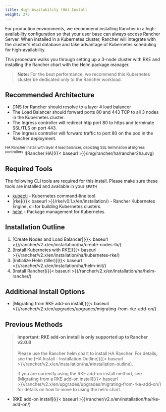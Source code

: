 ```yaml
---
title: High Availability (HA) Install
weight: 275
---
```


For production environments, we recommend installing Rancher in a high-availability configuration so that your user base can always access Rancher Server. When installed in a Kubernetes cluster, Rancher will integrate with the cluster's etcd database and take advantage of Kubernetes scheduling for high-availability.

This procedure walks you through setting up a 3-node cluster with RKE and installing the Rancher chart with the Helm package manager.

> **Note:** For the best performance, we recommend this Kubernetes cluster be dedicated only to the Rancher workload.

## Recommended Architecture

* DNS for Rancher should resolve to a layer 4 load balancer
* The Load Balancer should forward ports 80 and 443 TCP to all 3 nodes in the Kubernetes cluster.
* The Ingress controller will redirect http port 80 to https and terminate SSL/TLS on port 443.
* The Ingress controller will forward traffic to port 80 on the pod in the Rancher deployment.

<sup>HA Rancher install with layer 4 load balancer, depicting SSL termination at ingress controllers</sup>
![Rancher HA]({{< baseurl >}}/img/rancher/ha/rancher2ha.svg)

## Required Tools

The following CLI tools are required for this install. Please make sure these tools are installed and available in your `$PATH`

* [kubectl](https://kubernetes.io/docs/tasks/tools/install-kubectl/#install-kubectl) - Kubernetes command-line tool.
* [rke]({{< baseurl >}}/rke/v0.1.x/en/installation/) - Rancher Kubernetes Engine, cli for building Kubernetes clusters.
* [helm](https://docs.helm.sh/using_helm/#installing-helm) - Package management for Kubernetes.

## Installation Outline

1. [Create Nodes and Load Balancer]({{< baseurl >}}/rancher/v2.x/en/installation/ha/create-nodes-lb/)
1. [Install Kubernetes with RKE]({{< baseurl >}}/rancher/v2.x/en/installation/ha/kubernetes-rke/)
1. [Initialize Helm (tiller)]({{< baseurl >}}/rancher/v2.x/en/installation/ha/helm-init/)
1. [Install Rancher]({{< baseurl >}}/rancher/v2.x/en/installation/ha/helm-rancher/)

## Additional Install Options

* [Migrating from RKE add-on install]({{< baseurl >}}/rancher/v2.x/en/upgrades/upgrades/migrating-from-rke-add-on/)

## Previous Methods

> #### **Important: RKE add-on install is only supported up to Rancher v2.0.8**
>
>Please use the Rancher helm chart to install HA Rancher. For details, see the [HA Install - Installation Outline]({{< baseurl >}}/rancher/v2.x/en/installation/ha/#installation-outline).
>
>If you are currently using the RKE add-on install method, see [Migrating from a RKE add-on install]({{< baseurl >}}/rancher/v2.x/en/upgrades/upgrades/migrating-from-rke-add-on/) for details on how to move to using the helm chart.

* [RKE add-on install]({{< baseurl >}}/rancher/v2.x/en/installation/ha/rke-add-on/)
